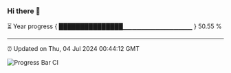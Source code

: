 ### Hi there 👋

⏳ Year progress { ███████████████▁▁▁▁▁▁▁▁▁▁▁▁▁▁▁ } 50.55 %

---

⏰ Updated on Thu, 04 Jul 2024 00:44:12 GMT

![Progress Bar CI](https://github.com/code-lakshay/GitHub-Actions-Demo/workflows/Progress%20Bar%20CI/badge.svg)
